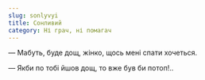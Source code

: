 ```yaml
---
slug: sonlyvyi
title: Сонливий
category: Ні грач, ні помагач
---
```

— Мабуть, буде дощ, жінко, щось мені спати хочеться.

— Якби по тобі йшов дощ, то вже був би потоп!..
